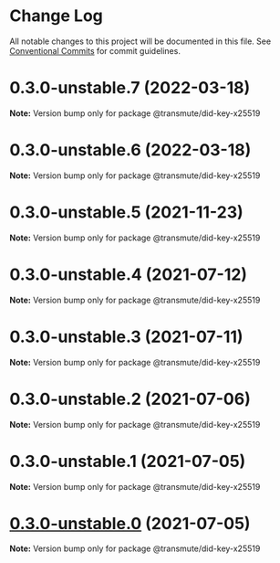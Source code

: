 # Change Log

All notable changes to this project will be documented in this file.
See [Conventional Commits](https://conventionalcommits.org) for commit guidelines.

# 0.3.0-unstable.7 (2022-03-18)

**Note:** Version bump only for package @transmute/did-key-x25519





# 0.3.0-unstable.6 (2022-03-18)

**Note:** Version bump only for package @transmute/did-key-x25519





# 0.3.0-unstable.5 (2021-11-23)

**Note:** Version bump only for package @transmute/did-key-x25519





# 0.3.0-unstable.4 (2021-07-12)

**Note:** Version bump only for package @transmute/did-key-x25519





# 0.3.0-unstable.3 (2021-07-11)

**Note:** Version bump only for package @transmute/did-key-x25519





# 0.3.0-unstable.2 (2021-07-06)

**Note:** Version bump only for package @transmute/did-key-x25519





# 0.3.0-unstable.1 (2021-07-05)

**Note:** Version bump only for package @transmute/did-key-x25519





# [0.3.0-unstable.0](https://github.com/transmute-industries/did-key.js/compare/v0.2.1-unstable.42...v0.3.0-unstable.0) (2021-07-05)

**Note:** Version bump only for package @transmute/did-key-x25519
